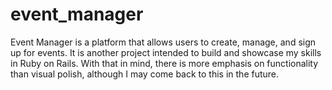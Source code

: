# event_manager

Event Manager is a platform that allows users to create, manage, and sign up for events. It is another project intended to build and showcase my skills in Ruby on Rails. With that in mind, there is more emphasis on functionality than visual polish, although I may come back to this in the future.